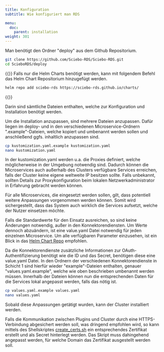 ```yaml
---
title: Konfiguration
subtitle: Wie konfiguriert man RDS

menu:
  doc:
    parent: installation
weight: 301
---
```


Man benötigt den Ordner "deploy" aus dem Github Repositorium.

```bash
git clone https://github.com/Sciebo-RDS/Sciebo-RDS.git
cd ScieboRDS/deploy
```

{{<callout info>}}
Falls nur die Helm Charts benötigt werden, kann mit folgendem Befehl das Helm Chart Repositorium hinzugefügt werden.

```bash
helm repo add sciebo-rds https://sciebo-rds.github.io/charts/
```
{{</callout>}}

Darin sind sämtliche Dateien enthalten, welche zur Konfiguration und Installation benötigt werden.

Um die Installation anzupassen, sind mehrere Dateien anzupassen. Dafür liegen im deploy- und in den verschiedenen Microservice-Ordnern ".example"-Dateien, welche kopiert und umbenannt werden sollen und anschließend ggfs. inhaltlich anzupassen sind.

```bash
cp kustomization.yaml.example kustomization.yaml
nano kustomization.yaml
```

In der kustomization.yaml werden u.a. die Proxies definiert, welche möglicherweise in der Umgebung notwendig sind. Dadurch können die Microservices auch außerhalb des Clusters verfügbare Services erreichen, falls der Cluster keine eigene weltweite IP besitzen sollte. Falls unbekannt, sollten Details zur Proxykonfiguration beim lokalen Netzwerkadministrator in Erfahrung gebracht werden können. 

Für alle Microservices, die eingesetzt werden sollen, gilt, dass potentiell weitere Anpassungen vorgenommen werden können. Somit wird sichergestellt, dass das System auch wirklich die Services aufsetzt, welche der Nutzer einsetzen möchte.

Falls die Standardwerte für den Einsatz ausreichen, so sind keine Änderungen notwendig, außer in den Konnektorendiensten. Um Werte dennoch abzuändern, ist eine value.yaml Datei notwendig für jeden einzelnen Microservice. Um alle verfügbaren Parameter einzusehen, ist ein Blick in das [Helm Chart Repo](https://github.com/Sciebo-RDS/charts/tree/master/charts) empfohlen.

Da die Konnektorendienste zusätzliche Informationen zur OAuth-Authentifizierung benötigt wie die ID und das Secret, benötigen diese eine value.yaml Datei. 
In den Ordnern der verschiedenen Konnektorendienste in Schicht 1 sind hierfür wieder "example"-Dateien enthalten, genauer "values.yaml.example", welche wie oben beschrieben umbenannt werden müssen. Innerhalb der Dateien können nun die entsprechenden Daten für die Services lokal angepasst werden, falls das nötig ist. 

```bash
cp values.yaml.example values.yaml
nano values.yaml
```

Sobald diese Anpassungen getätigt wurden, kann der Cluster installiert werden.

Falls die Kommunikation zwischen Plugins und Cluster durch eine HTTPS-Verbindung abgesichert werden soll, was dringend empfohlen wird, so kann mittels des Shellskriptes [create_certs.sh](https://github.com/Sciebo-RDS/Sciebo-RDS/blob/master/deploy/create_certs.sh) ein entsprechendes Zertifikat erstellt und als Secret hinterlegt werden. Das Skript muss dahingehend angepasst werden, für welche Domain das Zertifikat ausgestellt werden soll.
